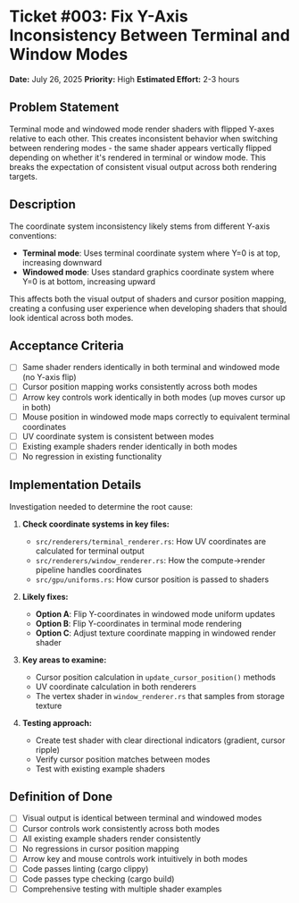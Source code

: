 # Ticket #003: Fix Y-Axis Inconsistency Between Terminal and Window Modes

**Date:** July 26, 2025
**Priority:** High
**Estimated Effort:** 2-3 hours

## Problem Statement

Terminal mode and windowed mode render shaders with flipped Y-axes relative to each other. This creates inconsistent behavior when switching between rendering modes - the same shader appears vertically flipped depending on whether it's rendered in terminal or window mode. This breaks the expectation of consistent visual output across both rendering targets.

## Description

The coordinate system inconsistency likely stems from different Y-axis conventions:
- **Terminal mode**: Uses terminal coordinate system where Y=0 is at top, increasing downward
- **Windowed mode**: Uses standard graphics coordinate system where Y=0 is at bottom, increasing upward

This affects both the visual output of shaders and cursor position mapping, creating a confusing user experience when developing shaders that should look identical across both modes.

## Acceptance Criteria

- [ ] Same shader renders identically in both terminal and windowed mode (no Y-axis flip)
- [ ] Cursor position mapping works consistently across both modes
- [ ] Arrow key controls work identically in both modes (up moves cursor up in both)
- [ ] Mouse position in windowed mode maps correctly to equivalent terminal coordinates
- [ ] UV coordinate system is consistent between modes
- [ ] Existing example shaders render identically in both modes
- [ ] No regression in existing functionality

## Implementation Details

Investigation needed to determine the root cause:

1. **Check coordinate systems in key files:**
   - `src/renderers/terminal_renderer.rs`: How UV coordinates are calculated for terminal output
   - `src/renderers/window_renderer.rs`: How the compute→render pipeline handles coordinates
   - `src/gpu/uniforms.rs`: How cursor position is passed to shaders

2. **Likely fixes:**
   - **Option A**: Flip Y-coordinates in windowed mode uniform updates
   - **Option B**: Flip Y-coordinates in terminal mode rendering
   - **Option C**: Adjust texture coordinate mapping in windowed render shader

3. **Key areas to examine:**
   - Cursor position calculation in `update_cursor_position()` methods
   - UV coordinate calculation in both renderers
   - The vertex shader in `window_renderer.rs` that samples from storage texture

4. **Testing approach:**
   - Create test shader with clear directional indicators (gradient, cursor ripple)
   - Verify cursor position matches between modes
   - Test with existing example shaders

## Definition of Done

- [ ] Visual output is identical between terminal and windowed modes
- [ ] Cursor controls work consistently across both modes
- [ ] All existing example shaders render consistently
- [ ] No regressions in cursor position mapping
- [ ] Arrow key and mouse controls work intuitively in both modes
- [ ] Code passes linting (cargo clippy)
- [ ] Code passes type checking (cargo build)
- [ ] Comprehensive testing with multiple shader examples 
